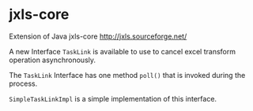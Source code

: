 # jxls-core

Extension of Java jxls-core http://jxls.sourceforge.net/

A new Interface ``TaskLink`` is available to use to cancel excel transform operation asynchronously.

The ``TaskLink`` Interface has one method ``poll()`` that is invoked during the process.

``SimpleTaskLinkImpl`` is a simple implementation of this interface.
